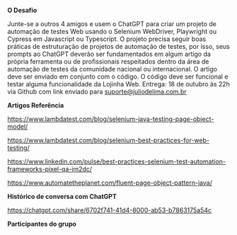 **O Desafio**

Junte-se a outros 4 amigos e usem o ChatGPT para criar um projeto de automação de testes Web usando o Selenium WebDriver, 
Playwright ou Cypress em Javascript ou Typescript. O projeto precisa seguir boas práticas de estruturação de projetos de 
automação de testes, por isso, seus prompts ao ChatGPT deverão ser fundamentados em algum artigo da própria ferramenta ou 
de profissionais respeitados dentro da área de automação de testes da comunidade nacional ou internacional. O artigo deve 
ser enviado em conjunto com o código. O código deve ser funcional e testar alguma funcionalidade da Lojinha Web.
Entrega: 18 de outubro às 22h via Github com link enviado para suporte@juliodelima.com.br


**Artigos Referência**

https://www.lambdatest.com/blog/selenium-java-testing-page-object-model/

https://www.lambdatest.com/blog/selenium-best-practices-for-web-testing/

https://www.linkedin.com/pulse/best-practices-selenium-test-automation-frameworks-pixel-qa-jm2dc/

https://www.automatetheplanet.com/fluent-page-object-pattern-java/


**Histórico de conversa com ChatGPT**

https://chatgpt.com/share/6702f741-41d4-8000-ab53-b7863175a54c


**Participantes do grupo**
